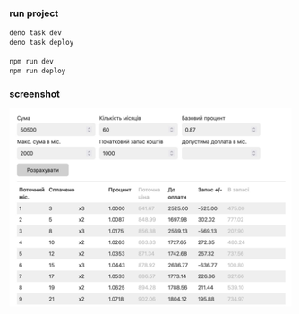 ### run project
```sh
deno task dev
deno task deploy

npm run dev
npm run deploy
```

### screenshot
![ftua screenshot](./screenshot.jpg)
